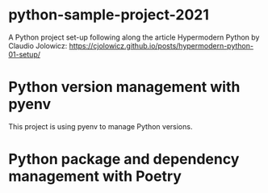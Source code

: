# python-sample-project-2021
A Python project set-up following along the article Hypermodern Python by Claudio Jolowicz: https://cjolowicz.github.io/posts/hypermodern-python-01-setup/

# Python version management with pyenv
This project is using pyenv to manage Python versions.

# Python package and dependency management with Poetry
